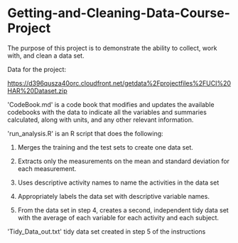 # Getting-and-Cleaning-Data-Course-Project
The purpose of this project is to demonstrate the ability to collect, work with, and clean a data set.

Data for the project:

https://d396qusza40orc.cloudfront.net/getdata%2Fprojectfiles%2FUCI%20HAR%20Dataset.zip 

'CodeBook.md' is a code book that modifies and updates the available codebooks with the data to indicate all the variables and summaries calculated, along with units, and any other relevant information.

'run_analysis.R' is an R script that does the following:

  1. Merges the training and the test sets to create one data set.
  
  2. Extracts only the measurements on the mean and standard deviation for each measurement.
  
  3. Uses descriptive activity names to name the activities in the data set
  
  4. Appropriately labels the data set with descriptive variable names.
  
  5. From the data set in step 4, creates a second, independent tidy data set with the average of each variable for each activity and each subject.

'Tidy_Data_out.txt' tidy data set created in step 5 of the instructions
